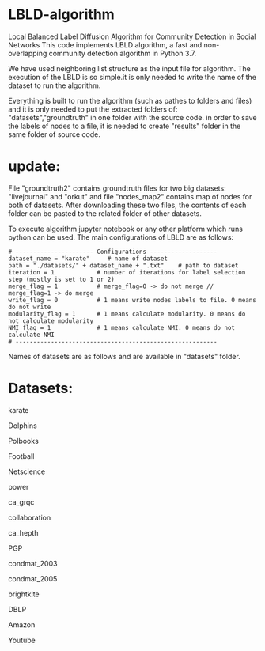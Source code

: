 # LBLD-algorithm

Local Balanced Label Diffusion Algorithm for Community Detection in Social Networks
This code implements LBLD algorithm, a fast and non-overlapping community detection algorithm in Python 3.7.

We have used neighboring list structure as the input file for algorithm. The execution of the LBLD is so simple.it is only needed to write the name of the dataset to run the algorithm.

Everything is built to run the algorithm (such as pathes to folders and files) and it is only needed to put the extracted folders of: "datasets","groundtruth" in one folder with the source code. in order to save the labels of nodes to a file, it is needed to create "results" folder in the same folder of source code.

# update:
File "groundtruth2" contains groundtruth files for two big datasets: "livejournal" and "orkut" and file "nodes_map2" contains map of nodes for both of datasets. After downloading these two files, the contents of each folder can be pasted to the related folder of other datasets. 

To execute algorithm jupyter notebook or any other platform  which runs python can be used. The main configurations of LBLD are as follows:

```
# ---------------------- Configurations -------------------
dataset_name = "karate"     # name of dataset
path = "./datasets/" + dataset_name + ".txt"    # path to dataset
iteration = 1            # number of iterations for label selection step (mostly is set to 1 or 2)
merge_flag = 1           # merge_flag=0 -> do not merge //  merge_flag=1 -> do merge
write_flag = 0           # 1 means write nodes labels to file. 0 means do not write
modularity_flag = 1      # 1 means calculate modularity. 0 means do not calculate modularity
NMI_flag = 1             # 1 means calculate NMI. 0 means do not calculate NMI
# ---------------------------------------------------------
```

Names of datasets are as follows and are available in "datasets" folder.

# Datasets:

karate

Dolphins

Polbooks

Football

Netscience

power

ca_grqc

collaboration

ca_hepth

PGP

condmat_2003

condmat_2005

brightkite

DBLP

Amazon

Youtube
